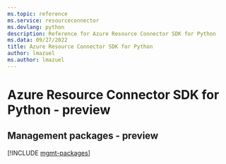 ```yaml
---
ms.topic: reference
ms.service: resourceconnector
ms.devlang: python
description: Reference for Azure Resource Connector SDK for Python
ms.data: 09/27/2022
title: Azure Resource Connector SDK for Python
author: lmazuel
ms.author: lmazuel
---
```

# Azure Resource Connector SDK for Python - preview

## Management packages - preview
[!INCLUDE [mgmt-packages](resource-connector-mgmt-index.md)]